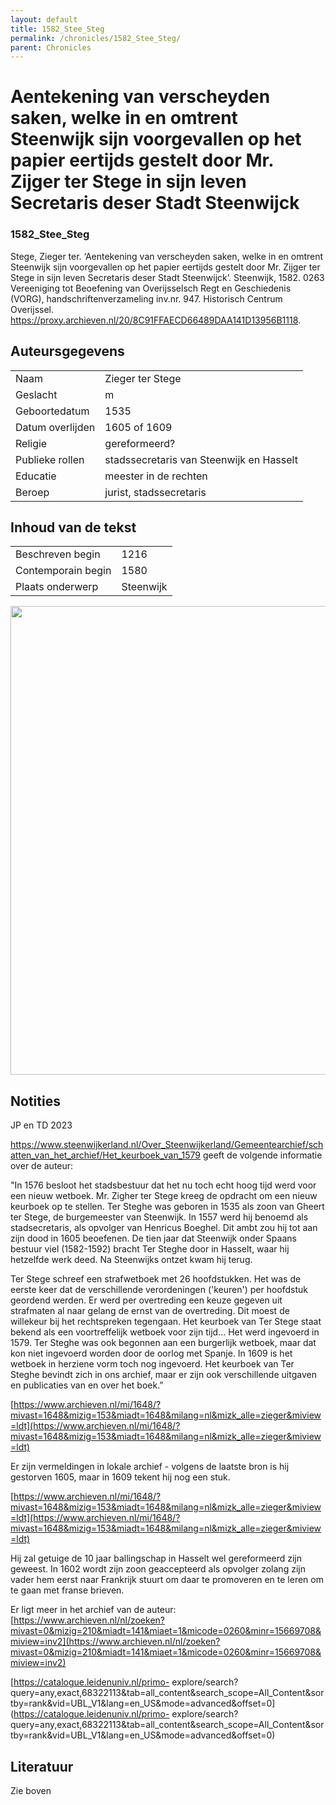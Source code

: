 ```yaml
---
layout: default
title: 1582_Stee_Steg
permalink: /chronicles/1582_Stee_Steg/
parent: Chronicles
--- 
```



# Aentekening van verscheyden saken, welke in en omtrent Steenwijk sijn voorgevallen op het papier eertijds gestelt door Mr. Zijger ter Stege in sijn leven Secretaris deser Stadt Steenwijck 

### 1582_Stee_Steg 

Stege, Zieger ter. ‘Aentekening van verscheyden saken, welke in en omtrent Steenwijk sijn voorgevallen op het papier eertijds gestelt door Mr. Zijger ter Stege in sijn leven Secretaris deser Stadt Steenwijck’. Steenwijk, 1582. 0263  Vereeniging tot Beoefening van Overijsselsch Regt en Geschiedenis (VORG), handschriftenverzameling inv.nr. 947. Historisch Centrum Overijssel. https://proxy.archieven.nl/20/8C91FFAECD66489DAA141D13956B1118. 

## Auteursgegevens 

| | | 
| --------------- | --------------- | 
| Naam | Zieger ter Stege | 
| Geslacht | m | 
| Geboortedatum | 1535 | 
| Datum overlijden | 1605 of 1609 | 
| Religie | gereformeerd? | 
| Publieke rollen | stadssecretaris van Steenwijk en Hasselt | 
| Educatie | meester in de rechten | 
| Beroep | jurist, stadssecretaris | 

## Inhoud van de tekst 

| | | 
| --------------- | --------------- | 
| Beschreven begin | 1216 | 
| Contemporain begin | 1580 | 
| Plaats onderwerp | Steenwijk | 

[<img src="..\..\barplots_chronicles\1582_Stee_Steg.jpg" width="750"/>](..\..\barplots_chronicles\1582_Stee_Steg.jpg) 

## Notities 

JP en TD 2023

<https://www.steenwijkerland.nl/Over_Steenwijkerland/Gemeentearchief/schatten_van_het_archief/Het_keurboek_van_1579> geeft de volgende informatie over de auteur:

"In 1576 besloot het stadsbestuur dat het nu toch echt hoog tijd werd voor een nieuw wetboek. Mr. Zigher ter Stege kreeg de opdracht om een nieuw keurboek op te stellen. Ter Steghe was geboren in 1535 als zoon van Gheert ter Stege, de burgemeester van Steenwijk. In 1557 werd hij benoemd als stadsecretaris, als opvolger van Henricus Boeghel. Dit ambt zou hij tot aan zijn dood in 1605 beoefenen. De tien jaar dat Steenwijk onder Spaans bestuur viel (1582-1592) bracht Ter Steghe door in Hasselt, waar hij hetzelfde werk deed. Na Steenwijks ontzet kwam hij terug.

Ter Stege schreef een strafwetboek met 26 hoofdstukken. Het was de eerste keer dat de verschillende verordeningen ('keuren') per hoofdstuk geordend werden. Er werd per overtreding een keuze gegeven uit strafmaten al naar gelang de ernst van de overtreding. Dit moest de willekeur bij het rechtspreken tegengaan. Het keurboek van Ter Stege staat bekend als een voortreffelijk wetboek voor zijn tijd... Het werd ingevoerd in 1579. Ter Steghe was ook begonnen aan een burgerlijk wetboek, maar dat kon niet ingevoerd worden door de oorlog met Spanje. In 1609 is het wetboek in herziene vorm toch nog ingevoerd. Het keurboek van Ter Steghe bevindt zich in ons archief, maar er zijn ook verschillende uitgaven en publicaties van en over het boek.”

[https://www.archieven.nl/mi/1648/?mivast=1648&mizig=153&miadt=1648&milang=nl&mizk_alle=zieger&miview=ldt](https://www.archieven.nl/mi/1648/?mivast=1648&mizig=153&miadt=1648&milang=nl&mizk_alle=zieger&miview=ldt)

Er zijn vermeldingen in lokale archief - volgens de laatste bron is hij
gestorven 1605, maar in 1609 tekent hij nog een stuk.

[https://www.archieven.nl/mi/1648/?mivast=1648&mizig=153&miadt=1648&milang=nl&mizk_alle=zieger&miview=ldt](https://www.archieven.nl/mi/1648/?mivast=1648&mizig=153&miadt=1648&milang=nl&mizk_alle=zieger&miview=ldt)

Hij zal getuige de 10 jaar ballingschap in Hasselt wel gereformeerd zijn
geweest. In 1602 wordt zijn zoon geaccepteerd als opvolger zolang zijn vader hem eerst naar Frankrijk stuurt om daar te promoveren en te leren om te gaan met franse brieven.

Er ligt meer in het archief van de auteur:
[https://www.archieven.nl/nl/zoeken?mivast=0&mizig=210&miadt=141&miaet=1&micode=0260&minr=15669708&miview=inv2](https://www.archieven.nl/nl/zoeken?mivast=0&mizig=210&miadt=141&miaet=1&micode=0260&minr=15669708&miview=inv2)

[https://catalogue.leidenuniv.nl/primo-
explore/search?query=any,exact,68322113&tab=all_content&search_scope=All_Content&sortby=rank&vid=UBL_V1&lang=en_US&mode=advanced&offset=0](https://catalogue.leidenuniv.nl/primo-
explore/search?query=any,exact,68322113&tab=all_content&search_scope=All_Content&sortby=rank&vid=UBL_V1&lang=en_US&mode=advanced&offset=0)



## Literatuur 
Zie boven

